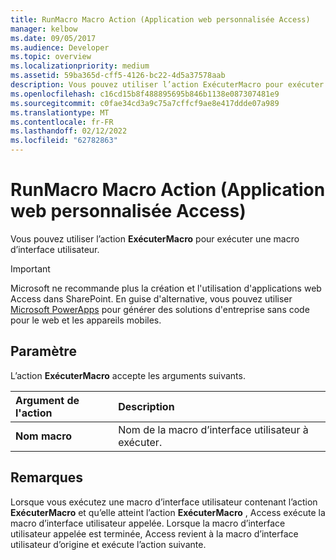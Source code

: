 ```yaml
---
title: RunMacro Macro Action (Application web personnalisée Access)
manager: kelbow
ms.date: 09/05/2017
ms.audience: Developer
ms.topic: overview
ms.localizationpriority: medium
ms.assetid: 59ba365d-cff5-4126-bc22-4d5a37578aab
description: Vous pouvez utiliser l’action ExécuterMacro pour exécuter une macro d’interface utilisateur.
ms.openlocfilehash: c16cd15b8f488895695b846b1138e087307481e9
ms.sourcegitcommit: c0fae34cd3a9c75a7cffcf9ae8e417ddde07a989
ms.translationtype: MT
ms.contentlocale: fr-FR
ms.lasthandoff: 02/12/2022
ms.locfileid: "62782863"
---
```

# <a name="runmacro-macro-action-access-custom-web-app"></a>RunMacro Macro Action (Application web personnalisée Access)

Vous pouvez utiliser l’action **ExécuterMacro** pour exécuter une macro d’interface utilisateur. 
  
> [!IMPORTANT]
> Microsoft ne recommande plus la création et l'utilisation d'applications web Access dans SharePoint. En guise d'alternative, vous pouvez utiliser [Microsoft PowerApps](https://powerapps.microsoft.com/) pour générer des solutions d'entreprise sans code pour le web et les appareils mobiles. 
  
## <a name="setting"></a>Paramètre

L’action **ExécuterMacro** accepte les arguments suivants. 
  
|**Argument de l'action**|**Description**|
|:-----|:-----|
|**Nom macro** <br/> |Nom de la macro d’interface utilisateur à exécuter. |
   
## <a name="remarks"></a>Remarques

Lorsque vous exécutez une macro d’interface utilisateur contenant l’action **ExécuterMacro** et qu’elle atteint l’action **ExécuterMacro** , Access exécute la macro d’interface utilisateur appelée. Lorsque la macro d’interface utilisateur appelée est terminée, Access revient à la macro d’interface utilisateur d’origine et exécute l’action suivante. 
  

